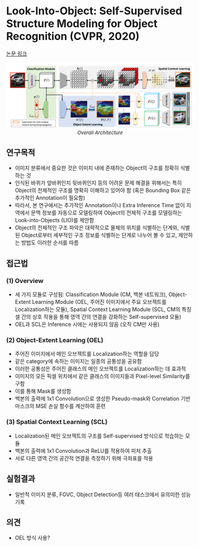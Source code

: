 # Look-Into-Object: Self-Supervised Structure Modeling for Object Recognition (CVPR, 2020)

[논문 링크](https://openaccess.thecvf.com/content_CVPR_2020/html/Zhou_Look-Into-Object_Self-Supervised_Structure_Modeling_for_Object_Recognition_CVPR_2020_paper.html)

<p align="center">
    <img width="600" alt='fig1' src="./img/05_07_01.png?raw=true"></br>
    <em><font size=2>Overall Architecture</font></em>
</p>

## 연구목적
- 이미지 분류에서 중요한 것은 이미지 내에 존재하는 Object의 구조를 정확히 식별하는 것 
- 인식된 바퀴가 앞바퀴인지 뒷바퀴인지 등의 어려운 문제 해결을 위해서는 특히 Object의 전체적인 구조를 명확히 이해하고 있어야 함 (혹은 Bounding Box 같은 추가적인 Annotation이 필요함) 
- 따라서, 본 연구에서는 추가적인 Annotation이나 Extra Inference Time 없이 지역에서 문맥 정보를 자동으로 모델링하여 Object의 전체적 구조를 모델링하는 Look-into-Objects (LIO)를 제안함 
- Object의 전체적인 구조 파악은 대략적으로 물체의 위치를 식별하는 단계와, 식별된 Object로부터 세부적인 구조 정보를 식별하는 단계로 나누어 볼 수 있고, 제안하는 방법도 이러한 순서를 따름 

## 접근법
### (1) Overview
- 세 가지 모듈로 구성됨: Classification Module (CM, 백본 네트워크), Object-Extent Learning Module (OEL, 주어진 이미지에서 주요 오브젝트를 Localization하는 모듈), Spatial Context Learning Module (SCL, CM의 특징 셀 간의 상호 작용을 통해 영역 간의 연결을 강화하는 Self-supervised 모듈) 
- OEL과 SCL은 Inference 시에는 사용되지 않음 (오직 CM만 사용) 
### (2) Object-Extent Learning (OEL) 
- 주어진 이미지에서 메인 오브젝트를 Localization하는 역할을 담당 
- 같은 category에 속하는 이미지는 일종의 공통성을 공유함 
- 이러한 공통성은 주어진 클래스의 메인 오브젝트를 Localization하는 데 효과적 
- 이미지의 모든 픽셀 위치에서 같은 클래스의 이미지들과 Pixel-level Similarity를 구함 
- 이를 통해 Mask를 생성함 
- 백본의 출력에 1x1 Convolution으로 생성한 Pseudo-mask와 Correlation 기반 마스크의 MSE 손실 함수를 계산하여 훈련 
### (3) Spatial Context Learning (SCL) 
- Localization된 메인 오브젝트의 구조를 Self-supervised 방식으로 학습하는 모듈 
- 백본의 출력에 1x1 Convolution과 ReLU를 적용하여 피처 추출 
- 서로 다른 영역 간의 공간적 연결을 측정하기 위해 극좌표를 적용 

## 실험결과
- 일반적 이미지 분류, FGVC, Object Detection등 여러 태스크에서 유의미한 성능 기록 

## 의견
- OEL 방식 사용? 